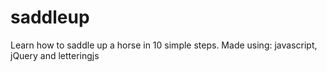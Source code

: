 # saddleup
Learn how to saddle up a horse in 10 simple steps. Made using: javascript, jQuery and letteringjs
